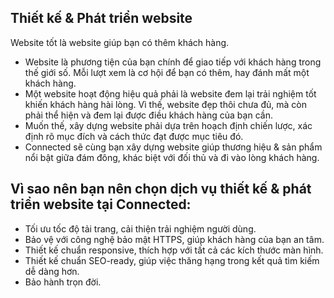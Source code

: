 
## Thiết kế & Phát triển website

Website tốt là website giúp bạn có thêm khách hàng.
- Website là phương tiện của bạn chính để giao tiếp với khách hàng trong thế giới số. Mỗi lượt xem là cơ hội để bạn có thêm, hay đánh mất một khách hàng.
- Một website hoạt động hiệu quả phải là website đem lại trải nghiệm tốt khiến khách hàng hài lòng. Vì thế, website đẹp thôi chưa đủ, mà còn phải thể hiện và đem lại được điều khách hàng của bạn cần. 
- Muốn thế, xây dựng website phải dựa trên hoạch định chiến lược, xác định rõ mục đích và cách thức đạt được mục tiêu đó. 
- Connected sẽ cùng bạn xây dựng website giúp thương hiệu & sản phẩm nổi bật giữa đám đông, khác biệt với đối thủ và đi vào lòng khách hàng.


## Vì sao nên bạn nên chọn dịch vụ thiết kế & phát triển website tại Connected:
- Tối ưu tốc độ tải trang, cải thiện trải nghiệm người dùng.
- Bảo vệ với công nghệ bảo mật HTTPS, giúp khách hàng của bạn an tâm.
- Thiết kế chuẩn responsive, thích hợp với tất cả các kích thước màn hình.
- Thiết kế chuẩn SEO-ready, giúp việc thăng hạng trong kết quả tìm kiếm dễ dàng hơn.
- Bảo hành trọn đời.